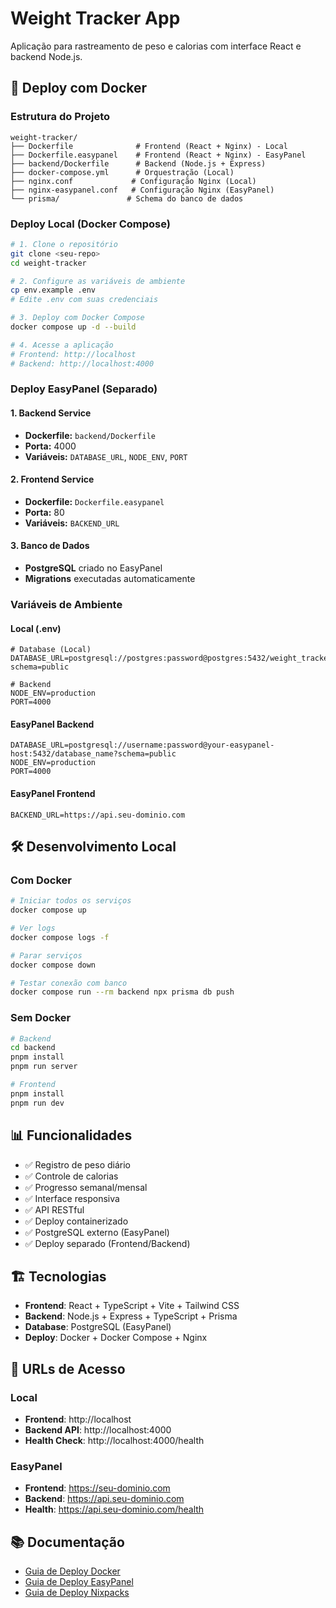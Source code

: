 # Weight Tracker App

Aplicação para rastreamento de peso e calorias com interface React e backend Node.js.

## 🐳 Deploy com Docker

### Estrutura do Projeto

```
weight-tracker/
├── Dockerfile              # Frontend (React + Nginx) - Local
├── Dockerfile.easypanel    # Frontend (React + Nginx) - EasyPanel
├── backend/Dockerfile      # Backend (Node.js + Express)
├── docker-compose.yml      # Orquestração (Local)
├── nginx.conf             # Configuração Nginx (Local)
├── nginx-easypanel.conf   # Configuração Nginx (EasyPanel)
└── prisma/               # Schema do banco de dados
```

### Deploy Local (Docker Compose)

```bash
# 1. Clone o repositório
git clone <seu-repo>
cd weight-tracker

# 2. Configure as variáveis de ambiente
cp env.example .env
# Edite .env com suas credenciais

# 3. Deploy com Docker Compose
docker compose up -d --build

# 4. Acesse a aplicação
# Frontend: http://localhost
# Backend: http://localhost:4000
```

### Deploy EasyPanel (Separado)

#### 1. Backend Service

- **Dockerfile:** `backend/Dockerfile`
- **Porta:** 4000
- **Variáveis:** `DATABASE_URL`, `NODE_ENV`, `PORT`

#### 2. Frontend Service

- **Dockerfile:** `Dockerfile.easypanel`
- **Porta:** 80
- **Variáveis:** `BACKEND_URL`

#### 3. Banco de Dados

- **PostgreSQL** criado no EasyPanel
- **Migrations** executadas automaticamente

### Variáveis de Ambiente

#### Local (.env)

```env
# Database (Local)
DATABASE_URL=postgresql://postgres:password@postgres:5432/weight_tracker?schema=public

# Backend
NODE_ENV=production
PORT=4000
```

#### EasyPanel Backend

```env
DATABASE_URL=postgresql://username:password@your-easypanel-host:5432/database_name?schema=public
NODE_ENV=production
PORT=4000
```

#### EasyPanel Frontend

```env
BACKEND_URL=https://api.seu-dominio.com
```

## 🛠️ Desenvolvimento Local

### Com Docker

```bash
# Iniciar todos os serviços
docker compose up

# Ver logs
docker compose logs -f

# Parar serviços
docker compose down

# Testar conexão com banco
docker compose run --rm backend npx prisma db push
```

### Sem Docker

```bash
# Backend
cd backend
pnpm install
pnpm run server

# Frontend
pnpm install
pnpm run dev
```

## 📊 Funcionalidades

- ✅ Registro de peso diário
- ✅ Controle de calorias
- ✅ Progresso semanal/mensal
- ✅ Interface responsiva
- ✅ API RESTful
- ✅ Deploy containerizado
- ✅ PostgreSQL externo (EasyPanel)
- ✅ Deploy separado (Frontend/Backend)

## 🏗️ Tecnologias

- **Frontend**: React + TypeScript + Vite + Tailwind CSS
- **Backend**: Node.js + Express + TypeScript + Prisma
- **Database**: PostgreSQL (EasyPanel)
- **Deploy**: Docker + Docker Compose + Nginx

## 🚀 URLs de Acesso

### Local

- **Frontend**: http://localhost
- **Backend API**: http://localhost:4000
- **Health Check**: http://localhost:4000/health

### EasyPanel

- **Frontend**: https://seu-dominio.com
- **Backend**: https://api.seu-dominio.com
- **Health**: https://api.seu-dominio.com/health

## 📚 Documentação

- [Guia de Deploy Docker](docker-deploy-guide.md)
- [Guia de Deploy EasyPanel](easypanel-deploy-guide.md)
- [Guia de Deploy Nixpacks](deploy-guide.md)
